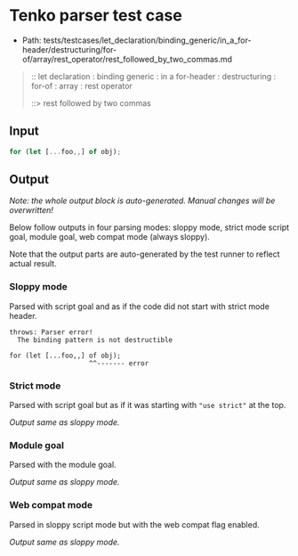 # Tenko parser test case

- Path: tests/testcases/let_declaration/binding_generic/in_a_for-header/destructuring/for-of/array/rest_operator/rest_followed_by_two_commas.md

> :: let declaration : binding generic : in a for-header : destructuring : for-of : array : rest operator
>
> ::> rest followed by two commas

## Input

`````js
for (let [...foo,,] of obj);
`````

## Output

_Note: the whole output block is auto-generated. Manual changes will be overwritten!_

Below follow outputs in four parsing modes: sloppy mode, strict mode script goal, module goal, web compat mode (always sloppy).

Note that the output parts are auto-generated by the test runner to reflect actual result.

### Sloppy mode

Parsed with script goal and as if the code did not start with strict mode header.

`````
throws: Parser error!
  The binding pattern is not destructible

for (let [...foo,,] of obj);
                    ^^------- error
`````

### Strict mode

Parsed with script goal but as if it was starting with `"use strict"` at the top.

_Output same as sloppy mode._

### Module goal

Parsed with the module goal.

_Output same as sloppy mode._

### Web compat mode

Parsed in sloppy script mode but with the web compat flag enabled.

_Output same as sloppy mode._
